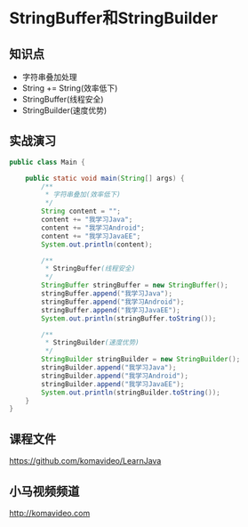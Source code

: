 StringBuffer和StringBuilder
==========================

## 知识点

* 字符串叠加处理
* String += String(效率低下)
* StringBuffer(线程安全)
* StringBuilder(速度优势)

## 实战演习

~~~java
public class Main {

    public static void main(String[] args) {
        /**
         * 字符串叠加(效率低下)
         */
        String content = "";
        content += "我学习Java";
        content += "我学习Android";
        content += "我学习JavaEE";
        System.out.println(content);

        /**
         * StringBuffer(线程安全)
         */
        StringBuffer stringBuffer = new StringBuffer();
        stringBuffer.append("我学习Java");
        stringBuffer.append("我学习Android");
        stringBuffer.append("我学习JavaEE");
        System.out.println(stringBuffer.toString());

        /**
         * StringBuilder(速度优势)
         */
        StringBuilder stringBuilder = new StringBuilder();
        stringBuilder.append("我学习Java");
        stringBuilder.append("我学习Android");
        stringBuilder.append("我学习JavaEE");
        System.out.println(stringBuilder.toString());
    }
}
~~~

## 课程文件

https://github.com/komavideo/LearnJava

## 小马视频频道

http://komavideo.com
